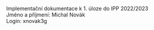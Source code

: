 Implementační dokumentace k 1. úloze do IPP 2022/2023 <br>
Jméno a příjmení: Michal Novák <br>
Login: xnovak3g
